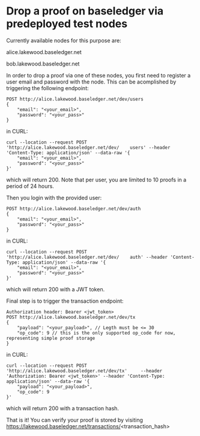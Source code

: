 # Drop a proof on baseledger via predeployed test nodes

Currently available nodes for this purpose are:

alice.lakewood.baseledger.net

bob.lakewood.baseledger.net

In order to drop a proof via one of these nodes, you first need to register a user email and password with the node. This can be acomplished by triggering the following endpoint:

    POST http://alice.lakewood.baseledger.net/dev/users
    {
        "email": "<your_email>",
        "password": "<your_pass>"
    }

in CURL:

    curl --location --request POST 'http://alice.lakewood.baseledger.net/dev/    users' --header 'Content-Type: application/json' --data-raw '{
        "email": "<your_email>",
        "password": "<your_pass>"
    }'

which will return 200. Note that per user, you are limited to 10 proofs in a period of 24 hours.

Then you login with the provided user:

    POST http://alice.lakewood.baseledger.net/dev/auth
    {
        "email": "<your_email>",
        "password": "<your_pass>"
    }

in CURL:

    curl --location --request POST 'http://alice.lakewood.baseledger.net/dev/    auth' --header 'Content-Type: application/json' --data-raw '{
        "email": "<your_email>",
        "password": "<your_pass>"
    }'

which will return 200 with a JWT token.

Final step is to trigger the transaction endpoint:

    Authorization header: Bearer <jwt_token>
    POST http://alice.lakewood.baseledger.net/dev/tx
    {
        "payload": "<your_payload>", // Legth must be <= 30
        "op_code": 9 // this is the only supported op_code for now, representing simple proof storage
    }

in CURL:

    curl --location --request POST 'http://alice.lakewood.baseledger.net/dev/tx'     --header 'Authorization: Bearer <jwt_token>' --header 'Content-Type: application/json' --data-raw '{
        "payload": "<your_payload>",
        "op_code": 9
    }'

which will return 200 with a transaction hash.

That is it! You can verify your proof is stored by visiting https://lakewood.baseledger.net/transactions/<transaction_hash>